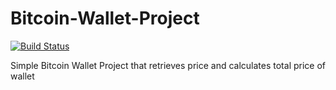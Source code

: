 # Bitcoin-Wallet-Project

[![Build Status](https://travis-ci.com/wafflez4421/Bitcoin-Wallet-Project.svg?branch=master)](https://travis-ci.com/wafflez4421/Bitcoin-Wallet-Project)

Simple Bitcoin Wallet Project that retrieves price and calculates total price of wallet

